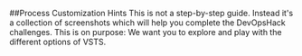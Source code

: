 ##Process Customization Hints
This is not a step-by-step guide. Instead it's a collection of screenshots which will help you complete the DevOpsHack challenges.
This is on purpose: We want you to explore and play with the different options of VSTS. 